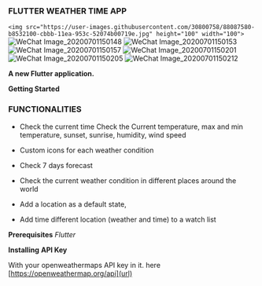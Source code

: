 


 ### FLUTTER WEATHER TIME APP
 
`<img src="https://user-images.githubusercontent.com/30800758/88087580-b8532100-cbbb-11ea-953c-52074b00719e.jpg" height="100" width="100">`
![WeChat Image_20200701150148](https://user-images.githubusercontent.com/30800758/88087586-b9844e00-cbbb-11ea-9266-41083626152c.jpg)
![WeChat Image_20200701150153](https://user-images.githubusercontent.com/30800758/88087587-ba1ce480-cbbb-11ea-9838-9c14c47046d1.jpg)
![WeChat Image_20200701150157](https://user-images.githubusercontent.com/30800758/88087588-bab57b00-cbbb-11ea-811e-dd5bcee16d1d.jpg)
![WeChat Image_20200701150201](https://user-images.githubusercontent.com/30800758/88087594-bb4e1180-cbbb-11ea-9213-4525b0dbdd14.jpg)
![WeChat Image_20200701150205](https://user-images.githubusercontent.com/30800758/88087595-bb4e1180-cbbb-11ea-8408-1784b64eceb6.jpg)
![WeChat Image_20200701150212](https://user-images.githubusercontent.com/30800758/88087596-bbe6a800-cbbb-11ea-8441-f85106fdfaf6.jpg)

**A new Flutter application.**

**Getting Started**
 
### FUNCTIONALITIES		
	

- Check the current time Check the Current temperature, max and min temperature, sunset, sunrise, humidity, wind speed	 	


- Custom icons for each weather condition 	
	

- Check 7 days forecast 	


- Check the current weather condition in different places around the world 	
	

- Add a location as a default state, 	

	
- Add time different location (weather and time) to a watch list		


**Prerequisites**
 _Flutter_

**Installing**
 **API Key**

With your openweathermaps API key in it. here [https://openweathermap.org/api](url)
